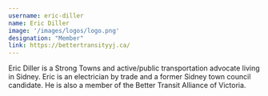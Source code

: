 ```yaml
---
username: eric-diller
name: Eric Diller
image: '/images/logos/logo.png'
designation: "Member"
link: https://bettertransityyj.ca/
---
```


Eric Diller is a Strong Towns and active/public transportation advocate living in Sidney. Eric is an electrician by trade and a former Sidney town council candidate. He is also a member of the Better Transit Alliance of Victoria.

